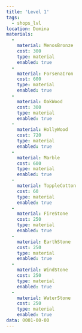 ```yaml
---
title: 'Level 1'
tags:
  - shops_lvl
location: Domina
materials:
  -
    material: MenosBronze
    cost: 300
    type: material
    enabled: true
  -
    material: ForsenaIron
    cost: 600
    type: material
    enabled: true
  -
    material: OakWood
    cost: 300
    type: material
    enabled: true
  -
    material: HollyWood
    cost: 720
    type: material
    enabled: true
  -
    material: Marble
    cost: 600
    type: material
    enabled: true
  -
    material: ToppleCotton
    cost: 60
    type: material
    enabled: true
  -
    material: FireStone
    cost: 250
    type: material
    enabled: true
  -
    material: EarthStone
    cost: 250
    type: material
    enabled: true
  -
    material: WindStone
    cost: 250
    type: material
    enabled: true
  -
    material: WaterStone
    cost: 250
    type: material
    enabled: true
data: 0001-00-00
---
```

